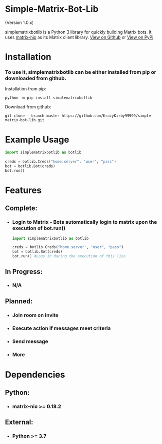 # Simple-Matrix-Bot-Lib
(Version 1.0.x)

simplematrixbotlib is a Python 3 library for quickly building Matrix bots. It uses [matrix-nio](https://github.com/poljar/matrix-nio) as its Matrix client library.
[View on Github](https://github.com/KrazyKirby99999/simple-matrix-bot-lib) or [View on PyPi](https://pypi.org/project/simplematrixbotlib/)
# Installation
### To use it, simplematrixbotlib can be either installed from pip or downloaded from github.</br>
Installation from pip:
```
python -m pip install simplematrixbotlib
```
Download from github:
```
git clone --branch master https://github.com/KrazyKirby99999/simple-matrix-bot-lib.git
```

# Example Usage
```python
import simplematrixbotlib as botlib
    
creds = botlib.Creds("home.server", "user", "pass")
bot = botlib.Bot(creds)
bot.run()
```

# Features
## Complete:
- ### Login to Matrix - Bots automatically login to matrix upon the execution of bot.run() 
    ```python
    import simplematrixbotlib as botlib
    
    creds = botlib.Creds("home.server", "user", "pass")
    bot = botlib.Bot(creds)
    bot.run() #Logs in during the execution of this line
    ```

## In Progress:
- ### N/A

## Planned:
- ### Join room on invite
- ### Execute action if messages meet criteria
- ### Send message
- ### More

# Dependencies
## Python:
- ### matrix-nio >= 0.18.2
## External:
- ### Python >= 3.7